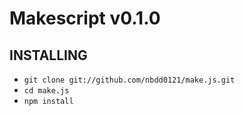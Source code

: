 Makescript v0.1.0
=================

INSTALLING
----------
* `git clone git://github.com/nbdd0121/make.js.git`
* `cd make.js`
* `npm install`
